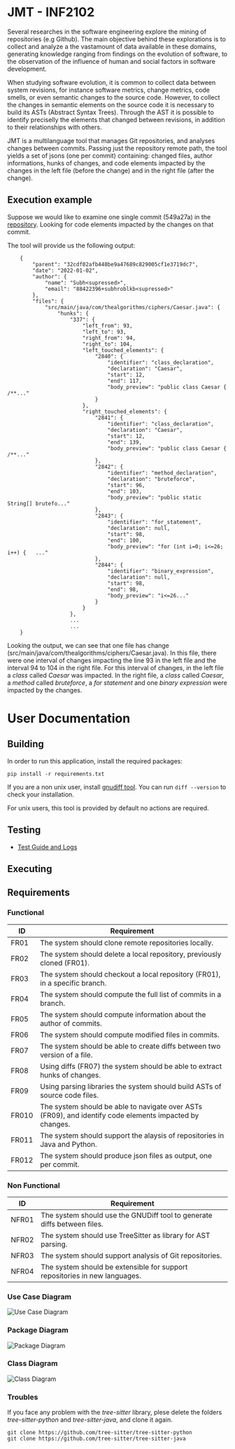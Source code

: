 # JMT - INF2102

Several researches in the software engineering explore the mining of repositories (e.g Github). The main objective behind these explorations is to collect and analyze a the vastamount of data available in these domains, generating knowledge ranging from findings on the evolution of software, to the observation of the influence of human and social factors in software development.

When studying software evolution, it is common to collect data between system revisions, for instance software metrics, change metrics, code smells, or even semantic changes to the source code. However, to collect the changes in semantic elements on the source code it is necessary to build its ASTs (Abstract Syntax Trees). 
Through the AST it is possible to identify preciselly the elements that changed between revisions, in addition to their relationships with others.  

JMT is a multilanguage tool that manages Git repositories, and analyses changes between commits. Passing just the repository remote path, the tool yields a set of jsons (one per commit) containing: changed files, author informations, hunks of changes, and code elements impacted by the changes in the left file (before the change) and in the right file (after the change).

## Execution example

Suppose we would like to examine one single commit (549a27a) in the [repository](https://github.com/correiajoao/Java.git). Looking for code elements impacted by the changes on that commit. 

The tool will provide us the following output:

        {
            "parent": "32cdf02afb448be9a47689c829005cf1e3719dc7",
            "date": "2022-01-02",
            "author": {
                "name": "Subh<supressed>",
                "email": "88422396+subhroblkb<supressed>"
            },
            "files": {
                "src/main/java/com/thealgorithms/ciphers/Caesar.java": {
                    "hunks": {
                        "337": {
                            "left_from": 93,
                            "left_to": 93,
                            "right_from": 94,
                            "right_to": 104,
                            "left_touched_elements": {
                                "2840": {
                                    "identifier": "class_declaration",
                                    "declaration": "Caesar",
                                    "start": 12,
                                    "end": 117,
                                    "body_preview": "public class Caesar {      /**..."
                                }
                            },
                            "right_touched_elements": {
                                "2841": {
                                    "identifier": "class_declaration",
                                    "declaration": "Caesar",
                                    "start": 12,
                                    "end": 139,
                                    "body_preview": "public class Caesar {      /**..."
                                },
                                "2842": {
                                    "identifier": "method_declaration",
                                    "declaration": "bruteforce",
                                    "start": 96,
                                    "end": 103,
                                    "body_preview": "public static String[] brutefo..."
                                },
                                "2843": {
                                    "identifier": "for_statement",
                                    "declaration": null,
                                    "start": 98,
                                    "end": 100,
                                    "body_preview": "for (int i=0; i<=26; i++) {   ..."
                                },
                                "2844": {
                                    "identifier": "binary_expression",
                                    "declaration": null,
                                    "start": 98,
                                    "end": 98,
                                    "body_preview": "i<=26..."
                                }
                            }
                        },
                        ...
                        ...
        }

Looking the output, we can see that one file has change (src/main/java/com/thealgorithms/ciphers/Caesar.java). In this file, there were one interval of changes impacting the line 93 in the left file and the interval 94 to 104 in the right file. For this interval of changes, in the left file a *class* called *Caesar* was impacted. In the right file, a *class* called *Caesar*, a *method* called *bruteforce*, a *for statement* and one *binary expression* were impacted by the changes.

# User Documentation

## Building 

In order to run this application, install the required packages:

    pip install -r requirements.txt

If you are a non unix user, install [gnudiff tool](https://www.gnu.org/software/diffutils/). You can run ```diff --version``` to check your installation. 

For unix users, this tool is provided by default no actions are required.

## Testing

- [Test Guide and Logs](./docs/tests.md)

## Executing

## Requirements

### Functional

| ID    | Requirement                                                                                             |
|-------|---------------------------------------------------------------------------------------------------------|
| FR01  | The system should clone remote repositories locally.                                                    |
| FR02  | The system should delete a local repository, previously cloned (FR01).                                  |
| FR03  | The system should checkout a local repository (FR01), in a specific branch.                             |
| FR04  | The system should compute the full list of commits in a branch.                                         |
| FR05  | The system should compute information about the author of commits.                                      |
| FR06  | The system should compute modified files in commits.                                                    |
| FR07  | The system should be able to create diffs between two version of a file.                                |
| FR08  | Using diffs (FR07) the system should be able to extract hunks of changes.                               |
| FR09  | Using parsing libraries the system should build ASTs of source code files.                              |
| FR010 | The system should be able to navigate over ASTs (FR09), and identify code elements impacted by changes. |
| FR011 | The system should support the alaysis of repositories in Java and Python.                               |
| FR012 | The system should produce json files as output, one per commit.                                         |

### Non Functional

| ID    | Requirement                                                                |
|-------|----------------------------------------------------------------------------|
| NFR01 | The system should use the GNUDiff tool to generate diffs between files.    |
| NFR02 | The system should use TreeSitter as library for AST parsing.               |
| NFR03 | The system should support analysis of Git repositories.                    |
| NFR04 | The system should be extensible for support repositories in new languages. |


### Use Case Diagram
![Use Case Diagram](./docs/use_cases.png)

### Package Diagram
![Package Diagram](./docs/package.png)

### Class Diagram
![Class Diagram](./docs/class.png)

### Troubles
If you face any problem with the *tree-sitter* library, plese delete the folders *tree-sitter-python* and *tree-sitter-java*, and clone it again.

    git clone https://github.com/tree-sitter/tree-sitter-python
    git clone https://github.com/tree-sitter/tree-sitter-java
